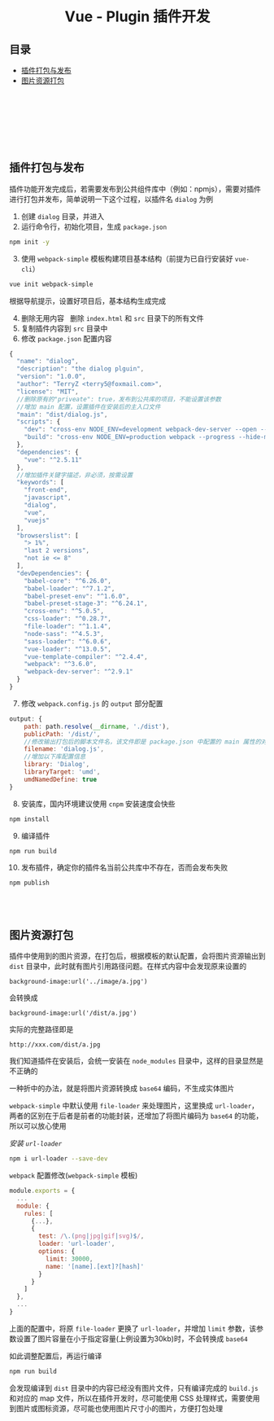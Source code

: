 # <div align="center">Vue - Plugin 插件开发</div>

## 目录

- [插件打包与发布](#插件打包与发布)
- [图片资源打包](#图片资源打包)

<br><br><br><br><br><br>

## 插件打包与发布

插件功能开发完成后，若需要发布到公共组件库中（例如：npmjs），需要对插件进行打包并发布，简单说明一下这个过程，以插件名 `dialog` 为例

1. 创建 `dialog` 目录，并进入
2. 运行命令行，初始化项目，生成 `package.json`
```bash
npm init -y
```
3. 使用 `webpack-simple` 模板构建项目基本结构（前提为已自行安装好 `vue-cli`）
```bash
vue init webpack-simple
```
根据导航提示，设置好项目后，基本结构生成完成

4. 删除无用内容  
删除 `index.html` 和 `src` 目录下的所有文件  
5. 复制插件内容到 `src` 目录中  
6. 修改 `package.json` 配置内容  
```js
{
  "name": "dialog",
  "description": "the dialog plguin",
  "version": "1.0.0",
  "author": "TerryZ <terry5@foxmail.com>",
  "license": "MIT",
  //删除原有的"priveate": true，发布到公共库的项目，不能设置该参数
  //增加 main 配置，设置插件在安装后的主入口文件
  "main": "dist/dialog.js",
  "scripts": {
    "dev": "cross-env NODE_ENV=development webpack-dev-server --open --hot",
    "build": "cross-env NODE_ENV=production webpack --progress --hide-modules"
  },
  "dependencies": {
    "vue": "^2.5.11"
  },
  //增加插件关键字描述，非必须，按需设置
  "keywords": [
    "front-end",
    "javascript",
    "dialog",
    "vue",
    "vuejs"
  ],
  "browserslist": [
    "> 1%",
    "last 2 versions",
    "not ie <= 8"
  ],
  "devDependencies": {
    "babel-core": "^6.26.0",
    "babel-loader": "^7.1.2",
    "babel-preset-env": "^1.6.0",
    "babel-preset-stage-3": "^6.24.1",
    "cross-env": "^5.0.5",
    "css-loader": "^0.28.7",
    "file-loader": "^1.1.4",
    "node-sass": "^4.5.3",
    "sass-loader": "^6.0.6",
    "vue-loader": "^13.0.5",
    "vue-template-compiler": "^2.4.4",
    "webpack": "^3.6.0",
    "webpack-dev-server": "^2.9.1"
  }
}
```
7. 修改 `webpack.config.js` 的 `output` 部分配置
```js
output: {
    path: path.resolve(__dirname, './dist'),
    publicPath: '/dist/',
    //修改输出打包后的脚本文件名，该文件即是 package.json 中配置的 main 属性的对应文件
    filename: 'dialog.js',
    //增加以下库配置信息
    library: 'Dialog',
    libraryTarget: 'umd',
    umdNamedDefine: true
}
```
8. 安装库，国内环境建议使用 `cnpm` 安装速度会快些
```bash
npm install
```
9. 编译插件
```bash
npm run build
```
10. 发布插件，确定你的插件名当前公共库中不存在，否而会发布失败
```bash
npm publish
```

<br><br>

## 图片资源打包

插件中使用到的图片资源，在打包后，根据模板的默认配置，会将图片资源输出到 `dist` 目录中，此时就有图片引用路径问题。在样式内容中会发现原来设置的

`background-image:url('../image/a.jpg')` 

会转换成

`background-image:url('/dist/a.jpg')`

实际的完整路径即是

`http://xxx.com/dist/a.jpg`

我们知道插件在安装后，会统一安装在 `node_modules` 目录中，这样的目录显然是不正确的

一种折中的办法，就是将图片资源转换成 `base64` 编码，不生成实体图片

`webpack-simple` 中默认使用 `file-loader` 来处理图片，这里换成 `url-loader`，两者的区别在于后者是前者的功能封装，还增加了将图片编码为 `base64` 的功能，所以可以放心使用

*安装 `url-loader`*
```bash
npm i url-loader --save-dev
```

`webpack` 配置修改(`webpack-simple` 模板)
```js
module.exports = {
  ...
  module: {
    rules: [
      {...},
      {
        test: /\.(png|jpg|gif|svg)$/,
        loader: 'url-loader',
        options: {
          limit: 30000,
          name: '[name].[ext]?[hash]'
        }
      }
    ]
  },
  ...
}
```
上面的配置中，将原 `file-loader` 更换了 `url-loader`，并增加 `limit` 参数，该参数设置了图片容量在小于指定容量(上例设置为30kb)时，不会转换成 `base64`

如此调整配置后，再运行编译

```bash
npm run build
```

会发现编译到 `dist` 目录中的内容已经没有图片文件，只有编译完成的 `build.js` 和对应的 map 文件，所以在插件开发时，尽可能使用 CSS 处理样式，需要使用到图片或图标资源，尽可能也使用图片尺寸小的图片，方便打包处理
